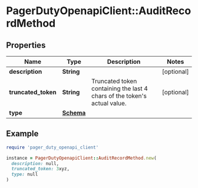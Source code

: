 # PagerDutyOpenapiClient::AuditRecordMethod

## Properties

| Name | Type | Description | Notes |
| ---- | ---- | ----------- | ----- |
| **description** | **String** |  | [optional] |
| **truncated_token** | **String** | Truncated token containing the last 4 chars of the token&#39;s actual value. | [optional] |
| **type** | [**Schema**](Schema.md) |  |  |

## Example

```ruby
require 'pager_duty_openapi_client'

instance = PagerDutyOpenapiClient::AuditRecordMethod.new(
  description: null,
  truncated_token: 3xyz,
  type: null
)
```

